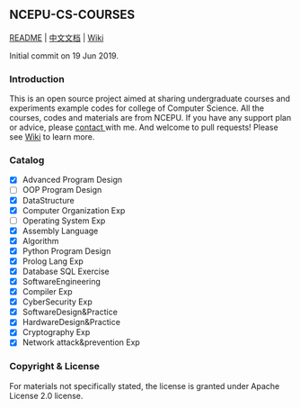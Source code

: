 ## NCEPU-CS-COURSES

[README](README_en.md) | [中文文档](README.md) | [Wiki](https://github.com/Raibows/NCEPU-CS-COURSES/wiki)

Initial commit on 19 Jun 2019.

### Introduction

This is an open source project aimed at sharing undergraduate courses and experiments example codes for college of Computer Science. All the courses, codes and materials are from NCEPU. If you have any support plan or advice, please <a href="Mailto:luckychizuo@gmail.com">contact </a>with me. And welcome to pull requests! Please see [Wiki](https://github.com/Raibows/NCEPU-CS-COURSES/wiki) to learn more.

### Catalog

- [x] Advanced Program Design
- [ ] OOP Program Design
- [x] DataStructure
- [x] Computer Organization Exp
- [ ] Operating System Exp
- [x] Assembly Language
- [x] Algorithm
- [x] Python Program Design
- [x] Prolog Lang Exp
- [x] Database SQL Exercise
- [x] SoftwareEngineering
- [x] Compiler Exp
- [x] CyberSecurity Exp
- [x] SoftwareDesign&Practice
- [x] HardwareDesign&Practice
- [x] Cryptography Exp
- [x] Network attack&prevention Exp

### Copyright & License

For materials not specifically stated, the license is granted under Apache License 2.0 license.
